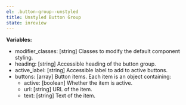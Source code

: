 ```yaml
---
el: .button-group--unstyled
title: Unstyled Button Group
state: inreview
---
```


__Variables:__
* modifier_classes: [string] Classes to modify the default component styling.
* heading: [string] Accessible heading of the button group.
* active_label: [string] Accessible label to add to active buttons.
* buttons: [array] Button items. Each item is an object containing:
  * active: [boolean] Whether the item is active.
  * url: [string] URL of the item.
  * text: [string] Text of the item.
